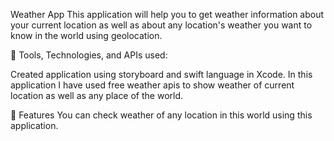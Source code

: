 Weather App
This application will help you to get weather information about your current location as well as about any location's weather you want to know in the world using geolocation.


👾 Tools, Technologies, and APIs used:

Created application using storyboard and swift language in Xcode. In this application I have used free weather apis to show weather of current location as well as any place of the world.

🎯 Features
You can check weather of any location in this world using this application.
